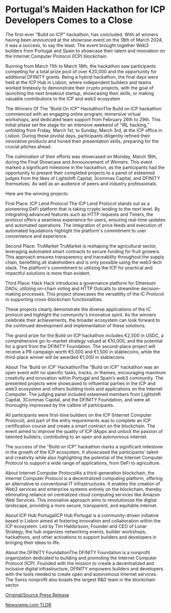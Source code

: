 # Portugal’s Maiden Hackathon for ICP Developers Comes to a Close

The first-ever "Build on ICP" hackathon, has concluded. With all winners having been announced at the showcase event on the 18th of March 2024, it was a success, to say the least. The event brought together Web3 builders from Portugal and Spain to showcase their talent and innovation on the Internet Computer Protocol (ICP) blockchain.

Running from March 11th to March 18th, the hackathon saw participants competing for a total prize pool of over €20,000 and the opportunity for additional DFINITY grants. Being a hybrid hackathon, the final days were held at the ICP Hub in Lisbon, where independent builders and teams worked tirelessly to demonstrate their crypto projects, with the goal of launching the next breakout startup, showcasing their skills, or making valuable contributions to the ICP and web3 ecosystem

The Winners Of The “Build On ICP” HackathonThe Build on ICP hackathon commenced with an engaging online program, immersive virtual workshops, and dedicated team support from February 26th to 29th. This initial phase set the stage for an intensive weekend of “IRL hacking,” unfolding from Friday, March 1st, to Sunday, March 3rd, at the ICP office in Lisbon. During these pivotal days, participants diligently refined their innovative products and honed their presentation skills, preparing for the crucial pitches ahead.

The culmination of their efforts was showcased on Monday, March 18th, during the Final Showcase and Announcement of Winners. This event marked a significant milestone in the hackathon, as the participants had the opportunity to present their completed projects to a panel of esteemed judges from the likes of Lightshift Capital, 3commas Capital, and DFINITY themselves. As well as an audience of peers and industry professionals.

Here are the winning projects:

First Place: ICP Lend Protocol The ICP Lend Protocol stands out as a pioneering DeFi platform that is taking crypto lending to the next level. By integrating advanced features such as HTTP requests and Timers, the protocol offers a seamless experience for users, ensuring real-time updates and automated operations. The integration of price feeds and execution of automated liquidations highlight the platform's commitment to user convenience and experience.

Second Place: TruMarket TruMarket is reshaping the agricultural sector, leveraging automated smart contracts to secure funding for fruit growers. This approach ensures transparency and traceability throughout the supply chain, benefiting all stakeholders and is only possible using the web3 tech stack. The platform's commitment to utilizing the ICP for practical and impactful solutions is more than evident.

Third Place: Hack Hack introduces a governance platform for Ethereum DAOs, utilizing on-chain voting and HTTP Outcalls to streamline decision-making processes. This project showcases the versatility of the IC Protocol in supporting cross-blockchain functionalities.

These projects clearly demonstrate the diverse applications of the IC protocol and highlight the community's innovative spirit. As the winners celebrate their achievements, the broader ecosystem can look forward to the continued development and implementation of these solutions.

The grand prize for the Build on ICP hackathon includes €2,500 in USDC, a comprehensive go-to-market strategy valued at €10,000, and the potential for a grant from the DFINITY Foundation. The second-place project will receive a PR campaign worth €5,000 and €1,500 in stablecoins, while the third-place winner will be awarded €1,000 in stablecoins.

About The ‘Build on ICP’ HackathonThe "Build on ICP" hackathon was an open event with no specific tasks, tracks, or themes, encouraging maximum creativity and innovation within Portugal and Spain’s web3 community. The presented projects were showcased to influential parties in the ICP and web3 ecosystem and others building tools and applications on the Internet Computer. The judging panel included esteemed members from Lightshift Capital, 3Commas Capital, and the DFINITY Foundation, and were all thoroughly impressed by the calibre of participants.

All participants were first-time builders on the ICP (Internet Computer Protocol), and part of the entry requirements was to complete an ICP certification course and create a smart contract on the blockchain. The event aimed to improve the quality of ICP dApps and unlock the passion of talented builders, contributing to an open and autonomous internet.

The success of the "Build on ICP" hackathon marks a significant milestone in the growth of the ICP ecosystem. It showcased the participants' talent and creativity while also highlighting the potential of the Internet Computer Protocol to support a wide range of applications, from DeFi to agriculture.

About Internet Computer ProtocolAs a third-generation blockchain, the Internet Computer Protocol is a decentralized computing platform, offering an alternative to conventional IT infrastructures. It enables the creation of Web3 services and enterprise systems entirely on the blockchain, thereby eliminating reliance on centralized cloud computing services like Amazon Web Services. This innovative approach aims to revolutionize the digital landscape, providing a more secure, transparent, and equitable internet.

About ICP Hub PortugalICP Hub Portugal is a community-driven initiative based in Lisbon aimed at fostering innovation and collaboration within the ICP ecosystem. Led by Tim Haldorsson, Founder and CEO of Lunar Strategy, the hub organizes networking events, builder workshops, hackathons, and other activations to support builders and developers in bringing their ideas to life.

About the DFINITY FoundationThe DFINITY Foundation is a nonprofit organization dedicated to building and promoting the Internet Computer Protocol (ICP). Founded with the mission to create a decentralized and inclusive digital infrastructure, DFINITY empowers builders and developers with the tools needed to create open and autonomous Internet services. The Swiss nonprofit also boasts the largest R&D team in the blockchain sector. 

[Original/Source Press Release](https://blockchainwire.io/press-release/portugals-maiden-hackathon-for-icp-developers-comes-to-a-close) 

[Newsramp.com TLDR](https://newsramp.com/None) 